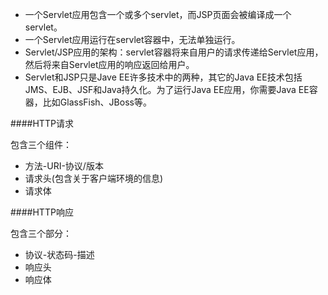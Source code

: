 * 一个Servlet应用包含一个或多个servlet，而JSP页面会被编译成一个servlet。
* 一个Servlet应用运行在servlet容器中，无法单独运行。
* Servlet/JSP应用的架构：servlet容器将来自用户的请求传递给Servlet应用，然后将来自Servlet应用的响应返回给用户。
* Servlet和JSP只是Jave EE许多技术中的两种，其它的Java EE技术包括JMS、EJB、JSF和Java持久化。为了运行Java EE应用，你需要Java EE容器，比如GlassFish、JBoss等。


####HTTP请求

包含三个组件：

* 方法-URI-协议/版本
* 请求头(包含关于客户端环境的信息)
* 请求体

####HTTP响应

包含三个部分：

* 协议-状态码-描述
* 响应头
* 响应体
